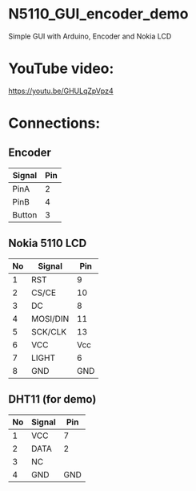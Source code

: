 # N5110_GUI_encoder_demo
Simple GUI with Arduino, Encoder and Nokia LCD

# YouTube video:
https://youtu.be/GHULqZpVpz4

# Connections:

## Encoder
|Signal|Pin|
|-|-|
|PinA|2|
|PinB|4|
|Button|3|

## Nokia 5110 LCD
|No|Signal | Pin|
|-|-|-|
| 1|RST | 9 |
| 2|CS/CE | 10 |
| 3|DC| 8 |
| 4| MOSI/DIN | 11|
|5| SCK/CLK |  13|
|6| VCC  | Vcc|
|7| LIGHT |6|
|8| GND |GND|

## DHT11 (for demo)
|No|Signal|Pin|
|-|-|-|
|1|VCC|7|
|2|DATA|2|
|3|NC||
|4|GND|GND|

